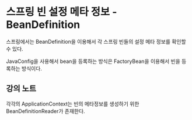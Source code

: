 # 스프링 빈 설정 메타 정보 - BeanDefinition



스프링에서는 BeanDefinition을 이용해서 각 스프링 빈들의 설정 메타 정보를 확인할 수 있다.



JavaConfig을 사용해서 bean을 등록하는 방식은 FactoryBean을 이용해서 빈을 등록하는 방식이다.





## 강의 노트



각각의 ApplicationContext는 빈의 메타정보를 생성하기 위한 BeanDefinitionReader가 존재한다.



